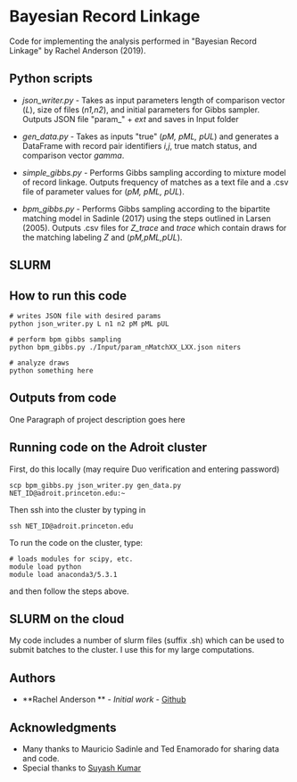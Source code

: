 # Bayesian Record Linkage

Code for implementing the analysis performed in "Bayesian Record Linkage" by Rachel Anderson (2019).

## Python scripts

* *json_writer.py* - Takes as input parameters length of comparison vector (*L*), size of files (*n1,n2*), and initial parameters for Gibbs sampler.  Outputs JSON file "param_" + *ext* and saves in Input folder

* *gen_data.py* - Takes as inputs "true" (*pM, pML, pUL*) and generates a DataFrame with record pair identifiers *i,j*, true match status, and comparison vector *gamma*.    

* *simple_gibbs.py* - Performs Gibbs sampling according to mixture model of record linkage.  Outputs frequency of matches as a text file and a .csv file of parameter values for (*pM, pML, pUL*).

* *bpm_gibbs.py* - Performs Gibbs sampling according to the bipartite matching model in Sadinle (2017) using the steps outlined in Larsen (2005).  Outputs .csv files for *Z_trace* and *trace* which contain draws for the matching labeling *Z* and (*pM,pML,pUL*).


## SLURM

## How to run this code

```
# writes JSON file with desired params
python json_writer.py L n1 n2 pM pML pUL

# perform bpm gibbs sampling
python bpm_gibbs.py ./Input/param_nMatchXX_LXX.json niters

# analyze draws
python something here
```

## Outputs from code

One Paragraph of project description goes here

## Running code on the Adroit cluster

First, do this locally (may require Duo verification and entering password)

```
scp bpm_gibbs.py json_writer.py gen_data.py NET_ID@adroit.princeton.edu:~
```

Then ssh into the cluster by typing in

```
ssh NET_ID@adroit.princeton.edu
```
To run the code on the cluster, type:
```
# loads modules for scipy, etc.
module load python
module load anaconda3/5.3.1
```
and then follow the steps above.

## SLURM on the cloud

My code includes a number of slurm files (suffix .sh) which can be used to submit batches to the cluster.  I use this for my large computations.

## Authors

* **Rachel Anderson **  - *Initial work* - [Github](https://github.com/rachelsanderson)


## Acknowledgments

* Many thanks to Mauricio Sadinle and Ted Enamorado for sharing data and code.
* Special thanks to [Suyash Kumar](https://github.com/suyashkumar)
